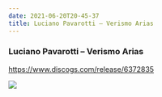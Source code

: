 ```yaml
---
date: 2021-06-20T20-45-37
title: Luciano Pavarotti – Verismo Arias
---
```

### Luciano Pavarotti – Verismo Arias
https://www.discogs.com/release/6372835

![](dayone-moment://0CE3B8EBA52B4874BE9E181F9EE408D3)
